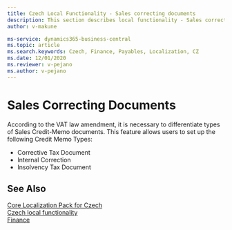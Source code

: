 ```yaml
---
title: Czech Local Functionality - Sales correcting documents 
description: This section describes local functionality - Sales correcting documents.
author: v-makune

ms-service: dynamics365-business-central
ms.topic: article
ms.search.keywords: Czech, Finance, Payables, Localization, CZ
ms.date: 12/01/2020
ms.reviewer: v-pejano
ms.author: v-pejano
---
```



# Sales Correcting Documents

According to the VAT law amendment, it is necessary to differentiate types of Sales Credit-Memo documents. This feature allows users to set up the following Credit Memo Types:

- Corrective Tax Document
- Internal Correction
- Insolvency Tax Document

## See Also

[Core Localization Pack for Czech](ui-extensions-core-localization-pack-cz.md)  
[Czech local functionality](czech-local-functionality.md)  
[Finance](../../finance.md)  
